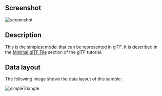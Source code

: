 ## Screenshot

![screenshot](screenshot/screenshot.png)

## Description

This is the simplest model that can be represented in glTF. It is described in the
[Minimal glTF File](https://github.com/KhronosGroup/glTF-Tutorials/blob/master/gltfTutorial/gltfTutorial_003_MinimalGltfFile.md)
section of the glTF tutorial.

## Data layout

The following image shows the data layout of this sample:

![simpleTriangle](screenshot/simpleTriangle.png)
